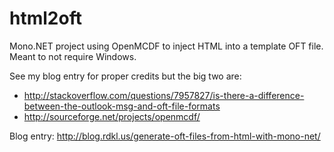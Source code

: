 html2oft
========

Mono.NET project using OpenMCDF to inject HTML into a template OFT file. Meant to not require Windows.

See my blog entry for proper credits but the big two are:

* http://stackoverflow.com/questions/7957827/is-there-a-difference-between-the-outlook-msg-and-oft-file-formats
* http://sourceforge.net/projects/openmcdf/

Blog entry: http://blog.rdkl.us/generate-oft-files-from-html-with-mono-net/
